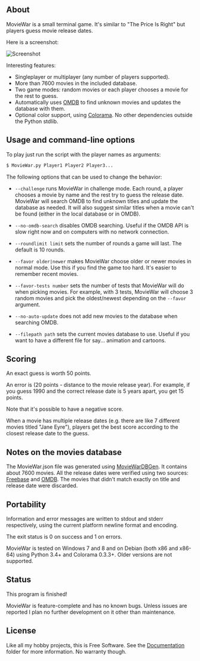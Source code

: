 
## About

MovieWar is a small terminal game. It's similar to "The Price Is Right"
but players guess movie release dates.

Here is a screenshot:

![Screenshot](https://raw.github.com/Beluki/MovieWar/master/Screenshot/Screenshot.png)

Interesting features:

* Singleplayer or multiplayer (any number of players supported).
* More than 7600 movies in the included database.
* Two game modes: random movies or each player chooses a movie for the rest to guess.
* Automatically uses [OMDB][] to find unknown movies and updates the database with them.
* Optional color support, using [Colorama][]. No other dependencies outside the Python stdlib.

[Colorama]: https://pypi.python.org/pypi/colorama
[OMDB]: http://www.omdbapi.com

## Usage and command-line options

To play just run the script with the player names as arguments:

```bash
$ MovieWar.py Player1 Player2 Player3...
```

The following options that can be used to change the behavior:

* `--challenge` runs MovieWar in challenge mode. Each round, a player chooses a movie
  by name and the rest try to guess the release date. MovieWar will search OMDB to
  find unknown titles and update the database as needed. It will also suggest similar
  titles when a movie can't be found (either in the local database or in OMDB).

* `--no-omdb-search` disables OMDB searching. Useful if the OMDB API is slow right now
  and on computers with no network connection.

* `--roundlimit limit` sets the number of rounds a game will last. The default is 10 rounds.

* `--favor older|newer` makes MovieWar choose older or newer movies in normal mode. Use this
  if you find the game too hard. It's easier to remember recent movies.

* `--favor-tests number` sets the number of tests that MovieWar will do when picking movies.
  For example, with 3 tests, MovieWar will choose 3 random movies and pick the oldest/newest
  depending on the `--favor` argument.

* `--no-auto-update` does not add new movies to the database when searching OMDB.

* `--filepath path` sets the current movies database to use. Useful if you want to have a
  different file for say... animation and cartoons.

## Scoring

An exact guess is worth 50 points.

An error is (20 points - distance to the movie release year). For example, if you guess
1990 and the correct release date is 5 years apart, you get 15 points.

Note that it's possible to have a negative score.

When a movie has multiple release dates (e.g. there are like 7 different movies titled
"Jane Eyre"), players get the best score according to the closest release date to the guess.

## Notes on the movies database

The MovieWar.json file was generated using [MovieWarDBGen][]. It contains about 7600 movies.
All the release dates were verified using two sources: [Freebase][] and [OMDB][]. The movies
that didn't match exactly on title and release date were discarded.

[MovieWarDBGen]: https://github.com/Beluki/MovieWarDBGen
[Freebase]: https://www.freebase.com
[OMDB]: http://www.omdbapi.com

## Portability

Information and error messages are written to stdout and stderr
respectively, using the current platform newline format and encoding.

The exit status is 0 on success and 1 on errors.

MovieWar is tested on Windows 7 and 8 and on Debian (both x86 and x86-64)
using Python 3.4+ and Colorama 0.3.3+. Older versions are not supported.

## Status

This program is finished!

MovieWar is feature-complete and has no known bugs. Unless issues are reported
I plan no further development on it other than maintenance.

## License

Like all my hobby projects, this is Free Software. See the [Documentation][]
folder for more information. No warranty though.

[Documentation]: https://github.com/Beluki/MovieWar/tree/master/Documentation

